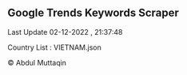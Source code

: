 

## Google Trends Keywords Scraper 
 
Last Update 02-12-2022 , 21:37:48

Country List :
VIETNAM.json



© Abdul Muttaqin 
